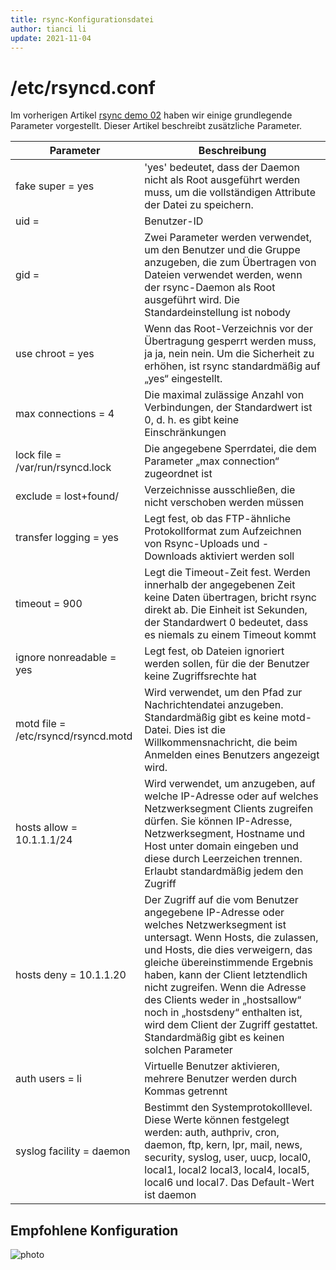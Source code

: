 ```yaml
---
title: rsync-Konfigurationsdatei
author: tianci li
update: 2021-11-04
---
```


# /etc/rsyncd.conf

Im vorherigen Artikel [rsync demo 02](03_rsync_demo02.md) haben wir einige grundlegende Parameter vorgestellt. Dieser Artikel beschreibt zusätzliche Parameter.

| Parameter                           | Beschreibung                                                                                                                                                                                                                                                                                                                                                                                                                        |
| ----------------------------------- | ----------------------------------------------------------------------------------------------------------------------------------------------------------------------------------------------------------------------------------------------------------------------------------------------------------------------------------------------------------------------------------------------------------------------------------- |
| fake super = yes                    | 'yes' bedeutet, dass der Daemon nicht als Root ausgeführt werden muss, um die vollständigen Attribute der Datei zu speichern.                                                                                                                                                                                                                                                                                                       |
| uid =                               | Benutzer-ID                                                                                                                                                                                                                                                                                                                                                                                                                         |
| gid =                               | Zwei Parameter werden verwendet, um den Benutzer und die Gruppe anzugeben, die zum Übertragen von Dateien verwendet werden, wenn der rsync-Daemon als Root ausgeführt wird. Die Standardeinstellung ist nobody                                                                                                                                                                                                                      |
| use chroot = yes                    | Wenn das Root-Verzeichnis vor der Übertragung gesperrt werden muss, ja ja, nein nein. Um die Sicherheit zu erhöhen, ist rsync standardmäßig auf „yes“ eingestellt.                                                                                                                                                                                                                                                                  |
| max connections = 4                 | Die maximal zulässige Anzahl von Verbindungen, der Standardwert ist 0, d. h. es gibt keine Einschränkungen                                                                                                                                                                                                                                                                                                                          |
| lock file = /var/run/rsyncd.lock    | Die angegebene Sperrdatei, die dem Parameter „max connection“ zugeordnet ist                                                                                                                                                                                                                                                                                                                                                        |
| exclude = lost+found/               | Verzeichnisse ausschließen, die nicht verschoben werden müssen                                                                                                                                                                                                                                                                                                                                                                      |
| transfer logging = yes              | Legt fest, ob das FTP-ähnliche Protokollformat zum Aufzeichnen von Rsync-Uploads und -Downloads aktiviert werden soll                                                                                                                                                                                                                                                                                                               |
| timeout = 900                       | Legt die Timeout-Zeit fest. Werden innerhalb der angegebenen Zeit keine Daten übertragen, bricht rsync direkt ab. Die Einheit ist Sekunden, der Standardwert 0 bedeutet, dass es niemals zu einem Timeout kommt                                                                                                                                                                                                                     |
| ignore nonreadable = yes            | Legt fest, ob Dateien ignoriert werden sollen, für die der Benutzer keine Zugriffsrechte hat                                                                                                                                                                                                                                                                                                                                        |
| motd file = /etc/rsyncd/rsyncd.motd | Wird verwendet, um den Pfad zur Nachrichtendatei anzugeben. Standardmäßig gibt es keine motd-Datei. Dies ist die Willkommensnachricht, die beim Anmelden eines Benutzers angezeigt wird.                                                                                                                                                                                                                                            |
| hosts allow = 10.1.1.1/24           | Wird verwendet, um anzugeben, auf welche IP-Adresse oder auf welches Netzwerksegment Clients zugreifen dürfen. Sie können IP-Adresse, Netzwerksegment, Hostname und Host unter domain eingeben und diese durch Leerzeichen trennen. Erlaubt standardmäßig jedem den Zugriff                                                                                                                                                         |
| hosts deny = 10.1.1.20              | Der Zugriff auf die vom Benutzer angegebene IP-Adresse oder welches Netzwerksegment ist untersagt. Wenn Hosts, die zulassen, und Hosts, die dies verweigern, das gleiche übereinstimmende Ergebnis haben, kann der Client letztendlich nicht zugreifen. Wenn die Adresse des Clients weder in „hostsallow“ noch in „hostsdeny“ enthalten ist, wird dem Client der Zugriff gestattet. Standardmäßig gibt es keinen solchen Parameter |
| auth users = li                     | Virtuelle Benutzer aktivieren, mehrere Benutzer werden durch Kommas getrennt                                                                                                                                                                                                                                                                                                                                                        |
| syslog facility = daemon            | Bestimmt den Systemprotokolllevel. Diese Werte können festgelegt werden: auth, authpriv, cron, daemon, ftp, kern, lpr, mail, news, security, syslog, user, uucp, local0, local1, local2 local3, local4, local5, local6 und local7. Das Default-Wert ist daemon                                                                                                                                                                      |

## Empfohlene Konfiguration

![ photo ](images/rsync_config.jpg)
